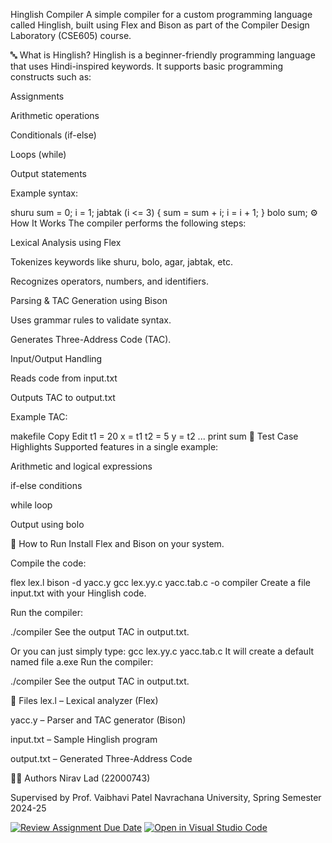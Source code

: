 Hinglish Compiler
A simple compiler for a custom programming language called Hinglish, built using Flex and Bison as part of the Compiler Design Laboratory (CSE605) course.

🔤 What is Hinglish?
Hinglish is a beginner-friendly programming language that uses Hindi-inspired keywords. It supports basic programming constructs such as:

Assignments

Arithmetic operations

Conditionals (if-else)

Loops (while)

Output statements

Example syntax:

shuru
sum = 0;
i = 1;
jabtak (i <= 3) {
    sum = sum + i;
    i = i + 1;
}
bolo sum;
⚙️ How It Works
The compiler performs the following steps:

Lexical Analysis using Flex

Tokenizes keywords like shuru, bolo, agar, jabtak, etc.

Recognizes operators, numbers, and identifiers.

Parsing & TAC Generation using Bison

Uses grammar rules to validate syntax.

Generates Three-Address Code (TAC).

Input/Output Handling

Reads code from input.txt

Outputs TAC to output.txt

Example TAC:

makefile
Copy
Edit
t1 = 20
x = t1
t2 = 5
y = t2
...
print sum
🧪 Test Case Highlights
Supported features in a single example:

Arithmetic and logical expressions

if-else conditions

while loop

Output using bolo

🚀 How to Run
Install Flex and Bison on your system.

Compile the code:

flex lex.l
bison -d yacc.y
gcc lex.yy.c yacc.tab.c -o compiler
Create a file input.txt with your Hinglish code.

Run the compiler:

./compiler
See the output TAC in output.txt.

Or you can just simply type:
gcc lex.yy.c yacc.tab.c
It will create a default named file a.exe
Run the compiler:

./compiler
See the output TAC in output.txt.

📁 Files
lex.l – Lexical analyzer (Flex)

yacc.y – Parser and TAC generator (Bison)

input.txt – Sample Hinglish program

output.txt – Generated Three-Address Code

👨‍💻 Authors
Nirav Lad (22000743)

Supervised by Prof. Vaibhavi Patel
Navrachana University, Spring Semester 2024-25




[![Review Assignment Due Date](https://classroom.github.com/assets/deadline-readme-button-22041afd0340ce965d47ae6ef1cefeee28c7c493a6346c4f15d667ab976d596c.svg)](https://classroom.github.com/a/bPoO8GTw)
[![Open in Visual Studio Code](https://classroom.github.com/assets/open-in-vscode-2e0aaae1b6195c2367325f4f02e2d04e9abb55f0b24a779b69b11b9e10269abc.svg)](https://classroom.github.com/online_ide?assignment_repo_id=19516090&assignment_repo_type=AssignmentRepo)
